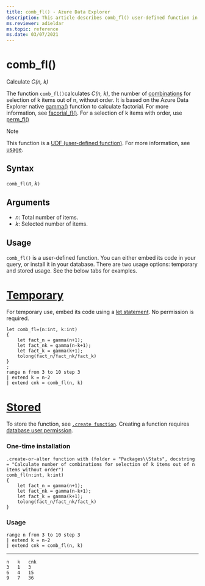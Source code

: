 ```yaml
---
title: comb_fl() - Azure Data Explorer
description: This article describes comb_fl() user-defined function in Azure Data Explorer.
ms.reviewer: adieldar
ms.topic: reference
ms.date: 03/07/2021
---
```

# comb_fl()

Calculate *C(n, k)*

The function `comb_fl()`calculates *C(n, k)*, the number of [combinations](https://en.wikipedia.org/wiki/Combination) for selection of k items out of n, without order. It is based on the Azure Data Explorer native [gamma()](../query/gammafunction.md) function to calculate factorial. For more information, see [facorial_fl()](factorial-fl.md). For a selection of k items with order, use [perm_fl()](perm-fl.md)

> [!NOTE]
> This function is a [UDF (user-defined function)](../query/functions/user-defined-functions.md). For more information, see [usage](#usage).

## Syntax

`comb_fl(`*n*, *k*`)`
  
## Arguments

* *n*: Total number of items.
* *k*: Selected number of items.

## Usage

`comb_fl()` is a user-defined function. You can either embed its code in your query, or install it in your database. There are two usage options: temporary and stored usage. See the below tabs for examples.

# [Temporary](#tab/temporary)

For temporary use, embed its code using a [let statement](../query/letstatement.md). No permission is required.

<!-- csl: https://help.kusto.windows.net/Samples -->
```kusto
let comb_fl=(n:int, k:int)
{
    let fact_n = gamma(n+1);
    let fact_nk = gamma(n-k+1);
    let fact_k = gamma(k+1);
    tolong(fact_n/fact_nk/fact_k)
}
;
range n from 3 to 10 step 3
| extend k = n-2
| extend cnk = comb_fl(n, k)
```

# [Stored](#tab/stored)

To store the function, see [`.create function`](../management/create-function.md). Creating a function requires [database user permission](../management/access-control/role-based-authorization.md).

### One-time installation

<!-- csl: https://help.kusto.windows.net/Samples -->
```kusto
.create-or-alter function with (folder = "Packages\\Stats", docstring = "Calculate number of combinations for selection of k items out of n items without order")
comb_fl(n:int, k:int)
{
    let fact_n = gamma(n+1);
    let fact_nk = gamma(n-k+1);
    let fact_k = gamma(k+1);
    tolong(fact_n/fact_nk/fact_k)
}
```

### Usage

<!-- csl: https://help.kusto.windows.net/Samples -->
```kusto
range n from 3 to 10 step 3
| extend k = n-2
| extend cnk = comb_fl(n, k)
```

---

```kusto
n	k	cnk
3	1	3
6	4	15
9	7	36
```
